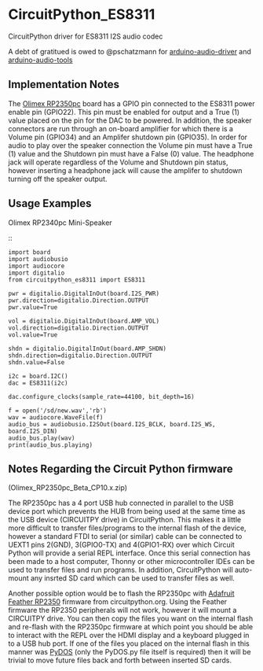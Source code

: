 # CircuitPython_ES8311
CircuitPython driver for ES8311 I2S audio codec

A debt of gratitued is owed to @pschatzmann for 
[arduino-audio-driver](https://github.com/pschatzmann/arduino-audio-driver) and [arduino-audio-tools](https://github.com/pschatzmann/arduino-audio-tools)


Implementation Notes
--------------------

The [Olimex RP2350pc](https://www.olimex.com/Products/RaspberryPi/PICO/RP2350pc/)
board has a GPIO pin connected to the ES8311 power enable
pin (GPIO22). This pin must be enabled for output and a True (1) value placed on 
the pin for the DAC to be powered. In addition, the speaker connectors are run
through an on-board amplifier for which there is a Volume pin (GPIO34) and an
Amplifer shutdown pin (GPIO35). In order for audio to play over the speaker connection
the Volume pin must have a True (1) value and the Shutdown pin must have a False (0)
value. The headphone jack will operate regardless of the Volume and Shutdown pin 
status, however inserting a headphone jack will cause the amplifer to shutdown turning
off the speaker output.

Usage Examples
--------------

Olimex RP2340pc Mini-Speaker


::

    import board
    import audiobusio
    import audiocore
    import digitalio
    from circuitpython_es8311 import ES8311

    pwr = digitalio.DigitalInOut(board.I2S_PWR)
    pwr.direction=digitalio.Direction.OUTPUT
    pwr.value=True

    vol = digitalio.DigitalInOut(board.AMP_VOL)
    vol.direction=digitalio.Direction.OUTPUT
    vol.value=True

    shdn = digitalio.DigitalInOut(board.AMP_SHDN)
    shdn.direction=digitalio.Direction.OUTPUT
    shdn.value=False

    i2c = board.I2C()
    dac = ES8311(i2c)

    dac.configure_clocks(sample_rate=44100, bit_depth=16)

    f = open('/sd/new.wav','rb')
    wav = audiocore.WaveFile(f)
    audio_bus = audiobusio.I2SOut(board.I2S_BCLK, board.I2S_WS, board.I2S_DIN)
    audio_bus.play(wav)
    print(audio_bus.playing)

Notes Regarding the Circuit Python firmware
-------------------------------------------
(Olimex_RP2350pc_Beta_CP10.x.zip)

The RP2350pc has a 4 port USB hub connected in parallel to the USB device port which prevents the HUB from being used
at the same time as the USB device (CIRCUITPY drive) in CircuitPython. This makes it a little more difficult to
transfer files/programs to the internal flash of the device, however a standard FTDI to serial (or similar) cable
can be connected to UEXT1 pins 2(GND), 3(GPIO0-TX) and 4(GPIO1-RX) over which Circuit Python will provide a serial REPL interface.
Once this serial connection has been made to a host computer, Thonny or other microcontroller IDEs can be used to transfer files and run
programs. In addition, CircuitPython will auto-mount any insrted SD card which can be used to transfer files as well. 

Another possible option would be to flash the RP2350pc with [Adafruit Feather RP2350](https://circuitpython.org/board/adafruit_feather_rp2350/)
firmware from circuitpython.org. Using the Feather
firmware the RP2350 peripherals will not work, however it will mount a CIRCUITPY drive. You can then copy the files you want
on the internal flash and re-flash with the RP2350pc firmware at which point you should be able to interact with the 
REPL over the HDMI display and a keyboard plugged in to a USB hub port. If one of the files you placed on the internal
flash in this manner was [PyDOS](https://github.com/RetiredWizard/PyDOS) (only the PyDOS.py file itself is required) then it
will be trivial to move future files back and forth between inserted SD cards.

